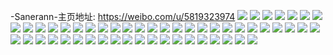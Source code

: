 -Sanerann-主页地址: https://weibo.com/u/5819323974 
![](https://wx4.sinaimg.cn/mw2000/006lPi06ly1h9jwp6zckyj30u01407cf.jpg) 
![](https://wx4.sinaimg.cn/mw2000/006lPi06ly1h9jwp6f0aij30u0140124.jpg) 
![](https://wx4.sinaimg.cn/mw2000/006lPi06ly1h9jwp838lej30u00u0wlq.jpg) 
![](https://wx4.sinaimg.cn/mw2000/006lPi06ly1h9jwp9s7f5j30u018cn6y.jpg) 
![](https://wx4.sinaimg.cn/mw2000/006lPi06ly1h9jwpacmuoj30u0140qbh.jpg) 
![](https://wx4.sinaimg.cn/mw2000/006lPi06ly1h9jwp8latdj30u0140gue.jpg) 
![](https://wx4.sinaimg.cn/mw2000/006lPi06ly1h9jwp8xwuuj30u00zyjwr.jpg) 
![](https://wx4.sinaimg.cn/mw2000/006lPi06ly1h9jwp9b2qjj30vc0tmgqz.jpg) 
![](https://wx4.sinaimg.cn/mw2000/006lPi06ly1h8k1783c4zj32802yohdv.jpg) 
![](https://wx4.sinaimg.cn/mw2000/006lPi06ly1h8k17944zgj32c02c0hdt.jpg) 
![](https://wx4.sinaimg.cn/mw2000/006lPi06ly1h8k17e24z6j31hr1hre81.jpg) 
![](https://wx4.sinaimg.cn/mw2000/006lPi06ly1h8k17j36mcj30vc15snap.jpg) 
![](https://wx4.sinaimg.cn/mw2000/006lPi06ly1h8k17je58sj30vc15sk2h.jpg) 
![](https://wx4.sinaimg.cn/mw2000/006lPi06ly1h8k17jlwl4j30u00qytjj.jpg) 
![](https://wx4.sinaimg.cn/mw2000/006lPi06ly1h8k17zpvdfj30u00o77b2.jpg) 
![](https://wx4.sinaimg.cn/mw2000/006lPi06ly1h7flmoz27bj30u0140q7s.jpg) 
![](https://wx4.sinaimg.cn/mw2000/006lPi06ly1h7flmoqbcrj30u014078e.jpg) 
![](https://wx4.sinaimg.cn/mw2000/006lPi06ly1h56nk3pu66j30u0140tha.jpg) 
![](https://wx4.sinaimg.cn/mw2000/006lPi06ly1h4yjotbvq4j30vc15swpv.jpg) 
![](https://wx4.sinaimg.cn/mw2000/006lPi06ly1h4v28ku21pj32c033v7wi.jpg) 
![](https://wx4.sinaimg.cn/mw2000/006lPi06ly1h4v28lwaayj32c028zkjl.jpg) 
![](https://wx4.sinaimg.cn/mw2000/006lPi06ly1h4v28z8224j30wi1y7b29.jpg) 
![](https://wx4.sinaimg.cn/mw2000/006lPi06ly1h4v292h2eyj31k033vnpe.jpg) 
![](https://wx4.sinaimg.cn/mw2000/006lPi06ly1h4v294m7atj31k033vhdv.jpg) 
![](https://wx4.sinaimg.cn/mw2000/006lPi06ly1h2ylydyfq1j30u0140tij.jpg) 
![](https://wx4.sinaimg.cn/mw2000/006lPi06ly1h2ylyca3tsj30u01400zy.jpg) 
![](https://wx4.sinaimg.cn/mw2000/006lPi06ly1h10sqepe8ej30u0140gtz.jpg) 
![](https://wx4.sinaimg.cn/mw2000/006lPi06ly1h10sqh0syjj30u00u0dol.jpg) 
![](https://wx4.sinaimg.cn/mw2000/006lPi06ly1gynz20gax9j32802yox6q.jpg) 
![](https://wx4.sinaimg.cn/mw2000/006lPi06ly1gynz25cqutj32802yohdv.jpg) 
![](https://wx4.sinaimg.cn/mw2000/006lPi06ly1gvrl01gos1j62c0340e8302.jpg) 
![](https://wx4.sinaimg.cn/mw2000/006lPi06ly1gvrl08fngwj62c02c07wi02.jpg) 
![](https://wx4.sinaimg.cn/mw2000/006lPi06ly1gvrl0d6kdcj62c02c0qv602.jpg) 
![](https://wx4.sinaimg.cn/mw2000/006lPi06ly1gvrl05fz83j62c02c0u0x02.jpg) 
![](https://wx4.sinaimg.cn/mw2000/006lPi06ly1gvrl0i42eaj62c02c0npe02.jpg) 
![](https://wx4.sinaimg.cn/mw2000/006lPi06ly1gvrl0ncgctj62c02c01kz02.jpg) 
![](https://wx4.sinaimg.cn/mw2000/006lPi06ly1guppgpumwwj60vc15sn3s02.jpg) 
![](https://wx4.sinaimg.cn/mw2000/006lPi06ly1guppgotyhgj60vc15stgx02.jpg) 
![](https://wx4.sinaimg.cn/mw2000/006lPi06ly1gtvor40jdtj32io1f04qq.jpg) 
![](https://wx4.sinaimg.cn/mw2000/006lPi06ly1gtvor8x4ghj32bc1av1kx.jpg) 
![](https://wx4.sinaimg.cn/mw2000/006lPi06ly1gtvor6xar9j32bc1av1kx.jpg) 
![](https://wx4.sinaimg.cn/mw2000/006lPi06ly1gt3ov4c2m6j30vc0vcagb.jpg) 
![](https://wx4.sinaimg.cn/mw2000/006lPi06ly1gt3ov4kazij30vc0vc0xq.jpg) 
![](https://wx4.sinaimg.cn/mw2000/006lPi06ly1gseacbatz2j32c03404qq.jpg) 
![](https://wx4.sinaimg.cn/mw2000/006lPi06ly1gseacc5c2wj32c0340qv5.jpg) 
![](https://wx4.sinaimg.cn/mw2000/006lPi06ly1gs2tww84s3j30u00u0dnr.jpg) 
![](https://wx4.sinaimg.cn/mw2000/006lPi06ly1gs2twv2g0sj30u00u00yf.jpg) 
![](https://wx4.sinaimg.cn/mw2000/006lPi06ly1gs2twwsvtbj30vc0vc7gu.jpg) 
![](https://wx4.sinaimg.cn/mw2000/006lPi06ly1gs2twvs59mj30tz14011s.jpg) 
![](https://wx4.sinaimg.cn/mw2000/006lPi06ly1goxp7uzvl0j30u01724as.jpg) 
![](https://wx4.sinaimg.cn/mw2000/006lPi06ly1goxp7xotgpj32c02c0b29.jpg) 
![](https://wx4.sinaimg.cn/mw2000/006lPi06ly1goxp7zr2pzj32c02c0hdt.jpg) 

